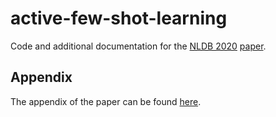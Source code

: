 # active-few-shot-learning
Code and additional documentation for the [NLDB 2020](https://nldb2022.prhlt.upv.es/) [paper](https://arxiv.org/abs/2204.09347).

## Appendix

The appendix of the paper can be found [here](appendix/README.md).
